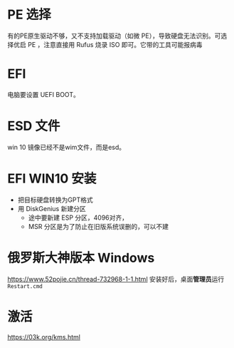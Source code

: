 # PE 选择
有的PE原生驱动不够，又不支持加载驱动（如微 PE），导致硬盘无法识别。可选择优启 PE ，注意直接用 Rufus 烧录 ISO 即可。它带的工具可能报病毒

# EFI
电脑要设置 UEFI BOOT。

# ESD 文件
win 10 镜像已经不是wim文件，而是esd。

# EFI WIN10 安装

- 把目标硬盘转换为GPT格式
- 用 DiskGenius 新建分区
  - 途中要新建 ESP 分区，4096对齐，
  - MSR 分区是为了防止在旧版系统误删的，可以不建

# 俄罗斯大神版本 Windows 

https://www.52pojie.cn/thread-732968-1-1.html
安装好后，桌面**管理员**运行 `Restart.cmd`


# 激活
https://03k.org/kms.html

```bat



```
